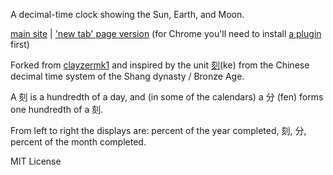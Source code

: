 A decimal-time clock showing the Sun, Earth, and Moon.

[main site](http://keclock.tk/#nowait) | ['new tab' page version](http://keclock.tk/#nowait) (for Chrome you'll need to install [a plugin](https://chrome.google.com/webstore/detail/new-tab-redirect/icpgjfneehieebagbmdbhnlpiopdcmna) first)

Forked from [clayzermk1][1] and inspired by the unit [刻][2](ke) from the Chinese decimal time system of the Shang dynasty / Bronze Age.

A 刻 is a hundredth of a day, and (in some of the calendars) a 分 (fen) forms one hundredth of a 刻.

From left to right the displays are: percent of the year completed, 刻, 分, percent of the month completed.

MIT License

[1]: http://bl.ocks.org/clayzermk1/9142407  "clayzermk1's 'spacetime'"
[2]: en.wikipedia.org/wiki/Ke_(unit)        "Ke (unit) on Wikipedia"